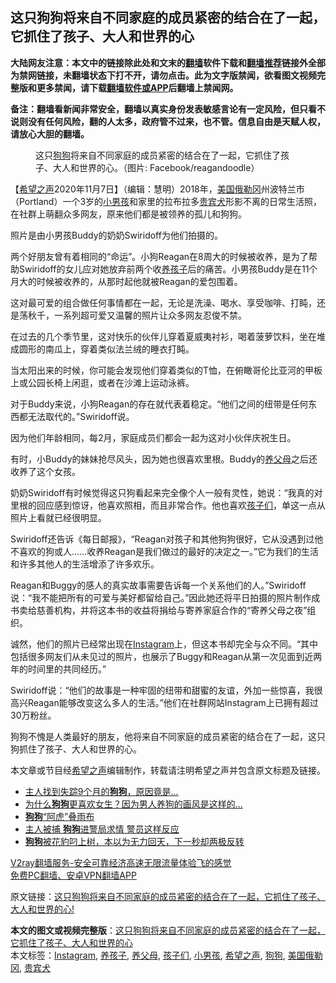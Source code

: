  <h2>这只狗狗将来自不同家庭的成员紧密的结合在了一起，它抓住了孩子、大人和世界的心</h2> <p class="notice"><b>大陆网友注意：本文中的链接除此处和文末的<a href="https://github.com/bannedbook/fanqiang" >翻墙</a>软件下载和<a href="https://github.com/killgcd/justmysocks/blob/master/README.md">翻墙推荐</a>链接外全部为禁网链接，未翻墙状态下打不开，请勿点击。此为文字版禁闻，欲看图文视频完整版和更多禁闻，请下载<a href="https://github.com/bannedbook/fanqiang">翻墙软件或APP</a>后翻墙上禁闻网。</p><p>备注：翻墙看新闻非常安全，翻墙以真实身份发表敏感言论有一定风险，但只看不说则没有任何风险，翻的人太多，政府管不过来，也不管。信息自由是天赋人权，请放心大胆的翻墙。</b></p>  <div class="entry"> <figure><figcaption>这只<a href="https://www.bannedbook.org/bnews/tag/%e7%8b%97%e7%8b%97/" class="st_tag internal_tag" rel="tag" title="标签 狗狗 下的日志">狗狗</a>将来自不同家庭的成员紧密的结合在了一起，它抓住了孩子、大人和世界的心。（图片: Facebook/reagandoodle）</figcaption></figure> <p>【<span class='wp_keywordlink_affiliate'><a href="https://www.soundofhope.org" title="希望之声" target="_blank">希望之声</a></span>2020年11月7日】（编辑：慧明）2018年，<a href="https://www.bannedbook.org/bnews/tag/%e7%be%8e%e5%9b%bd%e4%bf%84%e5%8b%92%e5%86%88/" class="st_tag internal_tag" rel="tag" title="标签 美国俄勒冈 下的日志">美国俄勒冈</a>州波特兰市（Portland）一个3岁的<a href="https://www.bannedbook.org/bnews/tag/%E5%B0%8F%E7%94%B7%E5%AD%A9/" class="st_tag internal_tag" rel="tag" title="标签 小男孩 下的日志">小男孩</a>和家里的拉布拉多<a href="https://www.bannedbook.org/bnews/tag/%E8%B4%B5%E5%AE%BE%E7%8A%AC/" class="st_tag internal_tag" rel="tag" title="标签 贵宾犬 下的日志">贵宾犬</a>形影不离的日常生活照，在社群上萌翻众多网友，原来他们都是被领养的孤儿和狗狗。</p> <p></p> <p>照片是由小男孩Buddy的奶奶Swiridoff为他们拍摄的。</p> <p>两个好朋友曾有着相同的“命运”。小狗Reagan在8周大的时候被收养，是为了帮助Swiridoff的女儿应对她放弃前两个收<a href="https://www.bannedbook.org/bnews/tag/%E5%85%BB%E5%AD%A9%E5%AD%90/" class="st_tag internal_tag" rel="tag" title="标签 养孩子 下的日志">养孩子</a>后的痛苦。小男孩Buddy是在11个月大的时候被收养的，从那时起他就被Reagan的爱包围着。</p> <p></p> <p></p> <p>这对最可爱的组合做任何事情都在一起，无论是洗澡、喝水、享受咖啡、打盹，还是荡秋千，一系列超可爱又温馨的照片让众多网友忍俊不禁。</p>  <p>在过去的几个季节里，这对快乐的伙伴儿穿着夏威夷衬衫，喝着菠萝饮料，坐在堆成圆形的南瓜上，穿着类似法兰绒的睡衣打盹。</p> <p></p> <p></p> <p>当太阳出来的时候，你可能会发现他们穿着类似的T恤，在俯瞰哥伦比亚河的甲板上或公园长椅上闲逛，或者在沙滩上运动泳裤。</p> <p></p> <p>对于Buddy来说，小狗Reagan的存在就代表着稳定。“他们之间的纽带是任何东西都无法取代的。”Swiridoff说。</p> <p></p>  <p>因为他们年龄相同，每2月，家庭成员们都会一起为这对小伙伴庆祝生日。</p> <p></p> <p></p> <p>有时，小Buddy的妹妹抢尽风头，因为她也很喜欢里根。Buddy的<a href="https://www.bannedbook.org/bnews/tag/%E5%85%BB%E7%88%B6%E6%AF%8D/" class="st_tag internal_tag" rel="tag" title="标签 养父母 下的日志">养父母</a>之后还收养了这个女孩。</p> <p>奶奶Swiridoff有时候觉得这只狗看起来完全像个人一般有灵性，她说：“我真的对里根的回应感到惊讶，他喜欢照相，而且非常合作。他也喜欢<a href="https://www.bannedbook.org/bnews/tag/%E5%AD%A9%E5%AD%90%E4%BB%AC/" class="st_tag internal_tag" rel="tag" title="标签 孩子们 下的日志">孩子们</a>，单这一点从照片上看就已经很明显。</p> <p></p> <p>Swiridoff还告诉《每日邮报》，“Reagan对孩子和其他狗狗很好，它从没遇到过他不喜欢的狗或人……收养Reagan是我们做过的最好的决定之一。”它为我们的生活和许多其他人的生活增添了许多欢乐。</p>  <p>Reagan和Buggy的感人的真实故事需要告诉每一个关系他们的人。”Swiridoff说：“我不能把所有的可爱与美好都留给自己。”因此她还将平日拍摄的照片制作成书卖给慈善机构，并将这本书的收益将捐给与寄养家庭合作的“寄养父母之夜”组织。</p> <p></p> <p>诚然，他们的照片已经常出现在<a href="https://www.bannedbook.org/bnews/tag/instagram/" class="st_tag internal_tag" rel="tag" title="标签 Instagram 下的日志">Instagram</a>上，但这本书却完全与众不同。“其中包括很多网友们从未见过的照片，也展示了Buggy和Reagan从第一次见面到近两年的时间里的共同经历。”</p> <p></p> <p>Swiridoff说：“他们的故事是一种牢固的纽带和甜蜜的友谊，外加一些惊喜，我很高兴Reagan能够改变这么多人的生活。”他们在社群网站Instagram上已拥有超过30万粉丝。</p> <p></p> <p>狗狗不愧是人类最好的朋友，他将来自不同家庭的成员紧密的结合在了一起，这只狗抓住了孩子、大人和世界的心。</p>  <p>本文章或节目经<a href="https://www.bannedbook.org/bnews/tag/%e5%b8%8c%e6%9c%9b%e4%b9%8b%e5%a3%b0/" class="st_tag internal_tag" rel="tag" title="标签 希望之声 下的日志">希望之声</a>编辑制作，转载请注明希望之声并包含原文标题及链接。</p> <ul class='op-related-articles' title='相关阅读'> <li><a href='https://www.bannedbook.org/bnews/funmedia/20201106/1426701.html' target='_blank'>主人找到失踪9个月的<b>狗狗</b>，原因竟是...</a></li> <li><a href='https://www.bannedbook.org/bnews/funmedia/20201102/1424346.html' target='_blank'>为什么<b>狗狗</b>更喜欢女生？因为男人养狗的画风是这样的...</a></li> <li><a href='https://www.bannedbook.org/bnews/ssgc/20201031/1423445.html' target='_blank'><b>狗狗</b>“阿虎”叠雨布</a></li> <li><a href='https://www.bannedbook.org/bnews/funmedia/20201029/1422331.html' target='_blank'>主人被捕 <b>狗狗</b>进警局求情 警员这样反应</a></li> <li><a href='https://www.bannedbook.org/bnews/funmedia/20201022/1418220.html' target='_blank'><b>狗狗</b>被花豹叼上树，本以为无力回天，下一秒却两极反转</a></li> </ul> <p class="texttj"> <a href="https://www.bannedbook.org/forum23/topic22702.html" target="_blank">V2ray翻墙服务-安全可靠经济高速无限流量体验飞的感觉</a><br/> <a href="https://github.com/bannedbook/fanqiang/wiki/%E7%A6%81%E9%97%BB%E7%BD%91%E5%AE%89%E5%8D%93%E7%BF%BB%E5%A2%99%E6%96%B0%E9%97%BBAPP" target="_blank">免费PC翻墙、安卓VPN翻墙APP</a></p><p>原文链接：<a class="src_link"  href="https://www.soundofhope.org/post/295742" target="_blank">这只狗狗将来自不同家庭的成员紧密的结合在了一起，它抓住了孩子、大人和世界的心!</a></p><a name='sharetosocial'></a>       <div><b>本文的图文或视频完整版</b>：<a href='https://www.bannedbook.org/bnews/comments/20201108/1427580.html'>这只狗狗将来自不同家庭的成员紧密的结合在了一起，它抓住了孩子、大人和世界的心</a></div>  </div><!--END ENTRY--> <div class="postfooter"> <div>本文标签：<a href="https://www.bannedbook.org/bnews/tag/instagram/" rel="tag">Instagram</a>, <a href="https://www.bannedbook.org/bnews/tag/%E5%85%BB%E5%AD%A9%E5%AD%90/" rel="tag">养孩子</a>, <a href="https://www.bannedbook.org/bnews/tag/%E5%85%BB%E7%88%B6%E6%AF%8D/" rel="tag">养父母</a>, <a href="https://www.bannedbook.org/bnews/tag/%E5%AD%A9%E5%AD%90%E4%BB%AC/" rel="tag">孩子们</a>, <a href="https://www.bannedbook.org/bnews/tag/%E5%B0%8F%E7%94%B7%E5%AD%A9/" rel="tag">小男孩</a>, <a href="https://www.bannedbook.org/bnews/tag/%e5%b8%8c%e6%9c%9b%e4%b9%8b%e5%a3%b0/" rel="tag">希望之声</a>, <a href="https://www.bannedbook.org/bnews/tag/%e7%8b%97%e7%8b%97/" rel="tag">狗狗</a>, <a href="https://www.bannedbook.org/bnews/tag/%e7%be%8e%e5%9b%bd%e4%bf%84%e5%8b%92%e5%86%88/" rel="tag">美国俄勒冈</a>, <a href="https://www.bannedbook.org/bnews/tag/%E8%B4%B5%E5%AE%BE%E7%8A%AC/" rel="tag">贵宾犬</a></div>  </div><!--END POSTFOOTER--> 